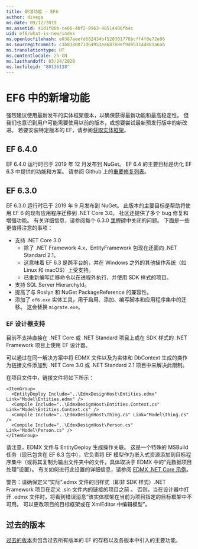 ```yaml
---
title: 新增功能 - EF6
author: divega
ms.date: 09/12/2019
ms.assetid: 41d1f86b-ce66-4bf2-8963-48514406fb4c
uid: ef6/what-is-new/index
ms.openlocfilehash: e0367aeefd682434bf520301776bcff4f0e72e06
ms.sourcegitcommit: c3b8386071d64953ee68788ef9d951144881a6ab
ms.translationtype: HT
ms.contentlocale: zh-CN
ms.lasthandoff: 03/24/2020
ms.locfileid: "80136138"
---
```

# <a name="whats-new-in-ef6"></a>EF6 中的新增功能

强烈建议使用最新发布的实体框架版本，以确保获得最新功能和最高稳定性。
但我们也意识到用户可能需要使用以前的版本，或想要尝试最新预发行版中的新改进。
若要安装特定版本的 EF，请参阅[获取实体框架](~/ef6/fundamentals/install.md)。

## <a name="ef-640"></a>EF 6.4.0

EF 6.4.0 运行时已于 2019 年 12 月发布到 NuGet。 EF 6.4 的主要目标是优化 EF 6.3 中提供的功能和方案。 请参阅 Github 上的[重要修复列表](https://github.com/dotnet/ef6/milestone/14?closed=1)。

## <a name="ef-630"></a>EF 6.3.0

EF 6.3.0 运行时已于 2019 年 9 月发布到 NuGet。 此版本的主要目标是帮助将使用 EF 6 的现有应用程序迁移到 .NET Core 3.0。 社区还提供了多个 bug 修复和增强功能。 有关详细信息，请参阅每个 6.3.0 [里程碑](https://github.com/aspnet/EntityFramework6/milestones?state=closed)中关闭的问题。 下面是一些更值得注意的事项：

- 支持 .NET Core 3.0
  - 除了 .NET Framework 4.x，EntityFramework 包现在还面向 .NET Standard 2.1。
  - 这意味着 EF 6.3 是跨平台的，并在 Windows 之外的其他操作系统（如 Linux 和 macOS）上受支持。
  - 已重新编写迁移命令以在进程外执行，并使用 SDK 样式的项目。
- 支持 SQL Server HierarchyId。
- 提高了与 Roslyn 和 NuGet PackageReference 的兼容性。
- 添加了 `ef6.exe` 实体工具，用于启用、添加、编写脚本和应用程序集中的迁移。 这会替换 `migrate.exe`。

### <a name="ef-designer-support"></a>EF 设计器支持

目前不支持直接在 .NET Core 或 .NET Standard 项目上或在 SDK 样式的 .NET Framework 项目上使用 EF 设计器。 

可以通过在同一解决方案中将 EDMX 文件以及为实体和 DbContext 生成的类作为链接文件添加到 .NET Core 3.0 或 .NET Standard 2.1 项目中来解决此限制。

在项目文件中，链接文件将如下所示：

``` csproj 
<ItemGroup>
  <EntityDeploy Include="..\EdmxDesignHost\Entities.edmx" Link="Model\Entities.edmx" />
  <Compile Include="..\EdmxDesignHost\Entities.Context.cs" Link="Model\Entities.Context.cs" />
  <Compile Include="..\EdmxDesignHost\Thing.cs" Link="Model\Thing.cs" />
  <Compile Include="..\EdmxDesignHost\Person.cs" Link="Model\Person.cs" />
</ItemGroup>
```

请注意，EDMX 文件与 EntityDeploy 生成操作关联。 这是一个特殊的 MSBuild 任务（现已包含在 EF 6.3 包中），它负责将 EF 模型作为嵌入式资源添加到目标程序集中（或将其复制为输出文件夹中的文件，具体取决于 EDMX 中的“元数据项目处理”设置）。 有关如何进行此设置的详细信息，请参阅 [EDMX .NET Core 示例](https://aka.ms/EdmxDotNetCoreSample)。

警告：请确保定义“实际”.edmx 文件的旧样式（即非 SDK 样式）.NET Framework 项目在定义 .sln 文件内的链接的项目之前  。 否则，当在设计器中打开 .edmx 文件时，将看到错误消息“该实体框架在当前为项目指定的目标框架中不可用。 可以更改项目的目标框架或在 XmlEditor 中编辑模型”。

## <a name="past-releases"></a>过去的版本

[过去的版本](past-releases.md)页包含过去所有版本的 EF 的存档以及各版本中引入的主要功能。
